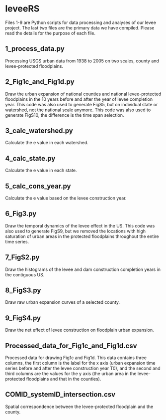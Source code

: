 # leveeRS
Files 1-9 are Python scripts for data processing and analyses of our levee project. The last two files are the primary data we have compiled. Please read the details for the purpose of each file.

## 1_process_data.py
Processing USGS urban data from 1938 to 2005 on two scales, county and levee-protected floodplains.

## 2_Fig1c_and_Fig1d.py
Draw the urban expansion of national counties and national levee-protected floodplains in the 10 years before and after the year of levee completion year. This code was also used to generate FigS5, but on individual state or watershed, not the national scale anymore. This code was also used to generate FigS10, the difference is the time span selection.

## 3_calc_watershed.py
Calculate the e value in each watershed.

## 4_calc_state.py
Calculate the e value in each state.

## 5_calc_cons_year.py
Calculate the e value based on the levee construction year.

## 6_Fig3.py
Draw the temporal dynamics of the levee effect in the US. This code was also used to generate FigS9, but we removed the locations with high saturation of urban areas in the protected floodplains throughout the entire time series.

## 7_FigS2.py
Draw the histograms of the levee and dam construction completion years in the contiguous US.

## 8_FigS3.py
Draw raw urban expansion curves of a selected county.

## 9_FigS4.py
Draw the net effect of levee construction on floodplain urban expansion.

## Processed_data_for_Fig1c_and_Fig1d.csv
Processed data for drawing Fig1c and Fig1d. This data contains three columns, the first column is the label for the x axis (urban expansion time series before and after the levee construction year T0), and the second and third columns are the values for the y axis (the urban area in the levee-protected floodplains and that in the counties).


## COMID_systemID_intersection.csv
Spatial correspondence between the levee-protected floodplain and the county.

